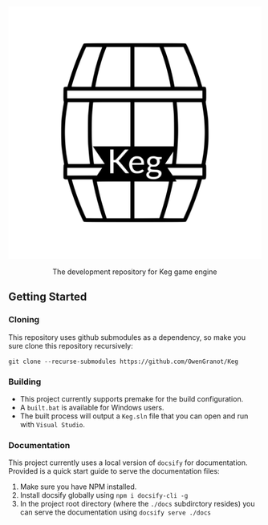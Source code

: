 <p align="center">
    <img alt="keg" src="./_media/icon.svg">
</p>

<p align="center">
  The development repository for Keg game engine
</p>

## Getting Started
### Cloning

This repository uses github submodules as a dependency, so make you sure clone this repository recursively:

```
git clone --recurse-submodules https://github.com/OwenGranot/Keg
```

### Building

- This project currently supports premake for the build configuration.
- A `built.bat` is available for Windows users.
- The built process will output a `Keg.sln` file that you can open and run with `Visual Studio`.

### Documentation
This project currently uses a local version of `docsify` for documentation. Provided is a quick start guide to serve the documentation files:

1) Make sure you have NPM installed.
2) Install docsify globally using `npm i docsify-cli -g`
3) In the project root directory (where the `./docs` subdirctory resides) you can serve the documentation using `docsify serve ./docs`
